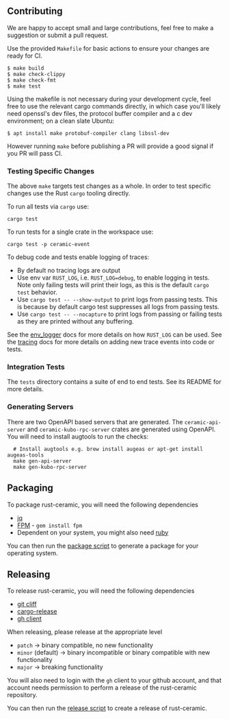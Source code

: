 ## Contributing

We are happy to accept small and large contributions, feel free to make a suggestion or submit a pull request.

Use the provided `Makefile` for basic actions to ensure your changes are ready for CI.

    $ make build
    $ make check-clippy
    $ make check-fmt
    $ make test

Using the makefile is not necessary during your development cycle, feel free to use the relevant cargo commands directly, in which case you'll likely need openssl's dev files, the protocol buffer compiler and a c dev environment; on a clean slate Ubuntu:

    $ apt install make protobuf-compiler clang libssl-dev

However running `make` before publishing a PR will provide a good signal if you PR will pass CI.

### Testing Specific Changes

The above `make` targets test changes as a whole.
In order to test specific changes use the Rust `cargo` tooling directly.

To run all tests via `cargo` use:

    cargo test

To run tests for a single crate in the workspace use:

    cargo test -p ceramic-event

To debug code and tests enable logging of traces:

 * By default no tracing logs are output
 * Use env var `RUST_LOG`, i.e. `RUST_LOG=debug`, to enable logging in tests. Note only failing tests will print their logs, as this is the default `cargo test` behavior.
 * Use `cargo test -- --show-output` to print logs from passing tests. This is because by default cargo test suppresses all logs from passing tests.
 * Use `cargo test -- --nocapture` to print logs from passing or failing tests as they are printed without any buffering.

See the [env_logger](https://docs.rs/env_logger/latest/env_logger/index.html) docs for more details on how `RUST_LOG` can be used.
See the [tracing](https://docs.rs/tracing/latest/tracing/#shorthand-macros) docs for more details on adding new trace events into code or tests.

### Integration Tests

The `tests` directory contains a suite of end to end tests. See its README for more details.

### Generating Servers

There are two OpenAPI based servers that are generated.
The `ceramic-api-server` and `ceramic-kubo-rpc-server` crates are generated using OpenAPI.
You will need to install augtools to run the checks:

      # Install augtools e.g. brew install augeas or apt-get install augeas-tools
      make gen-api-server
      make gen-kubo-rpc-server

## Packaging
To package rust-ceramic, you will need the following dependencies

* [jq](https://jqlang.github.io/jq/)
* [FPM](https://fpm.readthedocs.io/en/v1.15.1/) - `gem install fpm`
 * Dependent on your system, you might also need [ruby](https://www.ruby-lang.org/en/)

You can then run the [package script](./ci-scripts/package.sh) to generate a package for your operating system.

## Releasing
To release rust-ceramic, you will need the following dependencies

* [git cliff](https://git-cliff.org/docs/installation/crates-io)
* [cargo-release](https://github.com/crate-ci/cargo-release)
* [gh client](https://cli.github.com/)

When releasing, please release at the appropriate level

* `patch` -> binary compatible, no new functionality
* `minor` (default) -> binary incompatible or binary compatible with new functionality
* `major` -> breaking functionality

You will also need to login with the `gh` client to your github account, and that account needs permission to perform
a release of the rust-ceramic repository.

You can then run the [release script](./ci-scripts/release.sh) to create a release of rust-ceramic.

